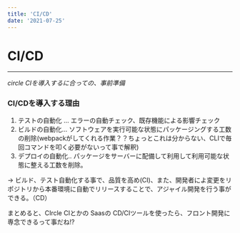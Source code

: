 ```yaml
---
title: 'CI/CD'
date: '2021-07-25'
---
```


# CI/CD
---

*circle CIを導入するに合っての、事前準備*

### CI/CDを導入する理由

1. テストの自動化 ... エラーの自動チェック、既存機能による影響チェック
2. ビルドの自動化... ソフトウェアを実行可能な状態にパッケージングする工数の削除(webpackがしてくれる作業？？ちょっとこれは分からない、CLIで毎回コマンドを叩く必要がないって事で解釈)
3. デプロイの自動化.. パッケージをサーバーに配備して利用して利用可能な状態に整える工数を削除。

→ ビルド、テスト自動化する事で、品質を高め(CI)、また、開発者によ変更をリポジトリから本番環境に自動でリリースすることで、アジャイル開発を行う事ができる。（CD）

まとめると、CIrcle CIとかの Saasの CD/CIツールを使ったら、フロント開発に専念できるって事だね!?